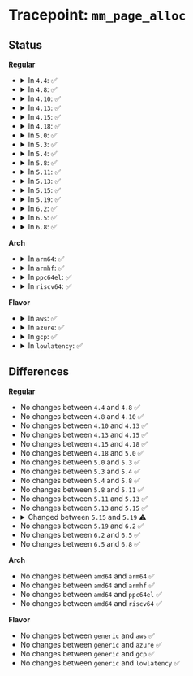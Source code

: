 # Tracepoint: <code>mm_page_alloc</code>

## Status
<b>Regular</b>
<ul>
<li>
<details>
<summary>In <code>4.4</code>: ✅</summary>

Event:

```c
struct trace_event_raw_mm_page_alloc {
    struct trace_entry ent;
    long unsigned int pfn;
    unsigned int order;
    gfp_t gfp_flags;
    int migratetype;
    char __data[0];
};
```
Function:

```c
void trace_event_raw_event_mm_page_alloc(void *__data, struct page *page, unsigned int order, gfp_t gfp_flags, int migratetype);
```
</details>
</li>
<li>
<details>
<summary>In <code>4.8</code>: ✅</summary>

Event:

```c
struct trace_event_raw_mm_page_alloc {
    struct trace_entry ent;
    long unsigned int pfn;
    unsigned int order;
    gfp_t gfp_flags;
    int migratetype;
    char __data[0];
};
```
Function:

```c
void trace_event_raw_event_mm_page_alloc(void *__data, struct page *page, unsigned int order, gfp_t gfp_flags, int migratetype);
```
</details>
</li>
<li>
<details>
<summary>In <code>4.10</code>: ✅</summary>

Event:

```c
struct trace_event_raw_mm_page_alloc {
    struct trace_entry ent;
    long unsigned int pfn;
    unsigned int order;
    gfp_t gfp_flags;
    int migratetype;
    char __data[0];
};
```
Function:

```c
void trace_event_raw_event_mm_page_alloc(void *__data, struct page *page, unsigned int order, gfp_t gfp_flags, int migratetype);
```
</details>
</li>
<li>
<details>
<summary>In <code>4.13</code>: ✅</summary>

Event:

```c
struct trace_event_raw_mm_page_alloc {
    struct trace_entry ent;
    long unsigned int pfn;
    unsigned int order;
    gfp_t gfp_flags;
    int migratetype;
    char __data[0];
};
```
Function:

```c
void trace_event_raw_event_mm_page_alloc(void *__data, struct page *page, unsigned int order, gfp_t gfp_flags, int migratetype);
```
</details>
</li>
<li>
<details>
<summary>In <code>4.15</code>: ✅</summary>

Event:

```c
struct trace_event_raw_mm_page_alloc {
    struct trace_entry ent;
    long unsigned int pfn;
    unsigned int order;
    gfp_t gfp_flags;
    int migratetype;
    char __data[0];
};
```
Function:

```c
void trace_event_raw_event_mm_page_alloc(void *__data, struct page *page, unsigned int order, gfp_t gfp_flags, int migratetype);
```
</details>
</li>
<li>
<details>
<summary>In <code>4.18</code>: ✅</summary>

Event:

```c
struct trace_event_raw_mm_page_alloc {
    struct trace_entry ent;
    long unsigned int pfn;
    unsigned int order;
    gfp_t gfp_flags;
    int migratetype;
    char __data[0];
};
```
Function:

```c
void trace_event_raw_event_mm_page_alloc(void *__data, struct page *page, unsigned int order, gfp_t gfp_flags, int migratetype);
```
</details>
</li>
<li>
<details>
<summary>In <code>5.0</code>: ✅</summary>

Event:

```c
struct trace_event_raw_mm_page_alloc {
    struct trace_entry ent;
    long unsigned int pfn;
    unsigned int order;
    gfp_t gfp_flags;
    int migratetype;
    char __data[0];
};
```
Function:

```c
void trace_event_raw_event_mm_page_alloc(void *__data, struct page *page, unsigned int order, gfp_t gfp_flags, int migratetype);
```
</details>
</li>
<li>
<details>
<summary>In <code>5.3</code>: ✅</summary>

Event:

```c
struct trace_event_raw_mm_page_alloc {
    struct trace_entry ent;
    long unsigned int pfn;
    unsigned int order;
    gfp_t gfp_flags;
    int migratetype;
    char __data[0];
};
```
Function:

```c
void trace_event_raw_event_mm_page_alloc(void *__data, struct page *page, unsigned int order, gfp_t gfp_flags, int migratetype);
```
</details>
</li>
<li>
<details>
<summary>In <code>5.4</code>: ✅</summary>

Event:

```c
struct trace_event_raw_mm_page_alloc {
    struct trace_entry ent;
    long unsigned int pfn;
    unsigned int order;
    gfp_t gfp_flags;
    int migratetype;
    char __data[0];
};
```
Function:

```c
void trace_event_raw_event_mm_page_alloc(void *__data, struct page *page, unsigned int order, gfp_t gfp_flags, int migratetype);
```
</details>
</li>
<li>
<details>
<summary>In <code>5.8</code>: ✅</summary>

Event:

```c
struct trace_event_raw_mm_page_alloc {
    struct trace_entry ent;
    long unsigned int pfn;
    unsigned int order;
    gfp_t gfp_flags;
    int migratetype;
    char __data[0];
};
```
Function:

```c
void trace_event_raw_event_mm_page_alloc(void *__data, struct page *page, unsigned int order, gfp_t gfp_flags, int migratetype);
```
</details>
</li>
<li>
<details>
<summary>In <code>5.11</code>: ✅</summary>

Event:

```c
struct trace_event_raw_mm_page_alloc {
    struct trace_entry ent;
    long unsigned int pfn;
    unsigned int order;
    gfp_t gfp_flags;
    int migratetype;
    char __data[0];
};
```
Function:

```c
void trace_event_raw_event_mm_page_alloc(void *__data, struct page *page, unsigned int order, gfp_t gfp_flags, int migratetype);
```
</details>
</li>
<li>
<details>
<summary>In <code>5.13</code>: ✅</summary>

Event:

```c
struct trace_event_raw_mm_page_alloc {
    struct trace_entry ent;
    long unsigned int pfn;
    unsigned int order;
    gfp_t gfp_flags;
    int migratetype;
    char __data[0];
};
```
Function:

```c
void trace_event_raw_event_mm_page_alloc(void *__data, struct page *page, unsigned int order, gfp_t gfp_flags, int migratetype);
```
</details>
</li>
<li>
<details>
<summary>In <code>5.15</code>: ✅</summary>

Event:

```c
struct trace_event_raw_mm_page_alloc {
    struct trace_entry ent;
    long unsigned int pfn;
    unsigned int order;
    gfp_t gfp_flags;
    int migratetype;
    char __data[0];
};
```
Function:

```c
void trace_event_raw_event_mm_page_alloc(void *__data, struct page *page, unsigned int order, gfp_t gfp_flags, int migratetype);
```
</details>
</li>
<li>
<details>
<summary>In <code>5.19</code>: ✅</summary>

Event:

```c
struct trace_event_raw_mm_page_alloc {
    struct trace_entry ent;
    long unsigned int pfn;
    unsigned int order;
    long unsigned int gfp_flags;
    int migratetype;
    char __data[0];
};
```
Function:

```c
void trace_event_raw_event_mm_page_alloc(void *__data, struct page *page, unsigned int order, gfp_t gfp_flags, int migratetype);
```
</details>
</li>
<li>
<details>
<summary>In <code>6.2</code>: ✅</summary>

Event:

```c
struct trace_event_raw_mm_page_alloc {
    struct trace_entry ent;
    long unsigned int pfn;
    unsigned int order;
    long unsigned int gfp_flags;
    int migratetype;
    char __data[0];
};
```
Function:

```c
void trace_event_raw_event_mm_page_alloc(void *__data, struct page *page, unsigned int order, gfp_t gfp_flags, int migratetype);
```
</details>
</li>
<li>
<details>
<summary>In <code>6.5</code>: ✅</summary>

Event:

```c
struct trace_event_raw_mm_page_alloc {
    struct trace_entry ent;
    long unsigned int pfn;
    unsigned int order;
    long unsigned int gfp_flags;
    int migratetype;
    char __data[0];
};
```
Function:

```c
void trace_event_raw_event_mm_page_alloc(void *__data, struct page *page, unsigned int order, gfp_t gfp_flags, int migratetype);
```
</details>
</li>
<li>
<details>
<summary>In <code>6.8</code>: ✅</summary>

Event:

```c
struct trace_event_raw_mm_page_alloc {
    struct trace_entry ent;
    long unsigned int pfn;
    unsigned int order;
    long unsigned int gfp_flags;
    int migratetype;
    char __data[0];
};
```
Function:

```c
void trace_event_raw_event_mm_page_alloc(void *__data, struct page *page, unsigned int order, gfp_t gfp_flags, int migratetype);
```
</details>
</li>
</ul>
<b>Arch</b>
<ul>
<li>
<details>
<summary>In <code>arm64</code>: ✅</summary>

Event:

```c
struct trace_event_raw_mm_page_alloc {
    struct trace_entry ent;
    long unsigned int pfn;
    unsigned int order;
    gfp_t gfp_flags;
    int migratetype;
    char __data[0];
};
```
Function:

```c
void trace_event_raw_event_mm_page_alloc(void *__data, struct page *page, unsigned int order, gfp_t gfp_flags, int migratetype);
```
</details>
</li>
<li>
<details>
<summary>In <code>armhf</code>: ✅</summary>

Event:

```c
struct trace_event_raw_mm_page_alloc {
    struct trace_entry ent;
    long unsigned int pfn;
    unsigned int order;
    gfp_t gfp_flags;
    int migratetype;
    char __data[0];
};
```
Function:

```c
void trace_event_raw_event_mm_page_alloc(void *__data, struct page *page, unsigned int order, gfp_t gfp_flags, int migratetype);
```
</details>
</li>
<li>
<details>
<summary>In <code>ppc64el</code>: ✅</summary>

Event:

```c
struct trace_event_raw_mm_page_alloc {
    struct trace_entry ent;
    long unsigned int pfn;
    unsigned int order;
    gfp_t gfp_flags;
    int migratetype;
    char __data[0];
};
```
Function:

```c
void trace_event_raw_event_mm_page_alloc(void *__data, struct page *page, unsigned int order, gfp_t gfp_flags, int migratetype);
```
</details>
</li>
<li>
<details>
<summary>In <code>riscv64</code>: ✅</summary>

Event:

```c
struct trace_event_raw_mm_page_alloc {
    struct trace_entry ent;
    long unsigned int pfn;
    unsigned int order;
    gfp_t gfp_flags;
    int migratetype;
    char __data[0];
};
```
Function:

```c
void trace_event_raw_event_mm_page_alloc(void *__data, struct page *page, unsigned int order, gfp_t gfp_flags, int migratetype);
```
</details>
</li>
</ul>
<b>Flavor</b>
<ul>
<li>
<details>
<summary>In <code>aws</code>: ✅</summary>

Event:

```c
struct trace_event_raw_mm_page_alloc {
    struct trace_entry ent;
    long unsigned int pfn;
    unsigned int order;
    gfp_t gfp_flags;
    int migratetype;
    char __data[0];
};
```
Function:

```c
void trace_event_raw_event_mm_page_alloc(void *__data, struct page *page, unsigned int order, gfp_t gfp_flags, int migratetype);
```
</details>
</li>
<li>
<details>
<summary>In <code>azure</code>: ✅</summary>

Event:

```c
struct trace_event_raw_mm_page_alloc {
    struct trace_entry ent;
    long unsigned int pfn;
    unsigned int order;
    gfp_t gfp_flags;
    int migratetype;
    char __data[0];
};
```
Function:

```c
void trace_event_raw_event_mm_page_alloc(void *__data, struct page *page, unsigned int order, gfp_t gfp_flags, int migratetype);
```
</details>
</li>
<li>
<details>
<summary>In <code>gcp</code>: ✅</summary>

Event:

```c
struct trace_event_raw_mm_page_alloc {
    struct trace_entry ent;
    long unsigned int pfn;
    unsigned int order;
    gfp_t gfp_flags;
    int migratetype;
    char __data[0];
};
```
Function:

```c
void trace_event_raw_event_mm_page_alloc(void *__data, struct page *page, unsigned int order, gfp_t gfp_flags, int migratetype);
```
</details>
</li>
<li>
<details>
<summary>In <code>lowlatency</code>: ✅</summary>

Event:

```c
struct trace_event_raw_mm_page_alloc {
    struct trace_entry ent;
    long unsigned int pfn;
    unsigned int order;
    gfp_t gfp_flags;
    int migratetype;
    char __data[0];
};
```
Function:

```c
void trace_event_raw_event_mm_page_alloc(void *__data, struct page *page, unsigned int order, gfp_t gfp_flags, int migratetype);
```
</details>
</li>
</ul>

## Differences
<b>Regular</b>
<ul>
<li>
No changes between <code>4.4</code> and <code>4.8</code> ✅
</li>
<li>
No changes between <code>4.8</code> and <code>4.10</code> ✅
</li>
<li>
No changes between <code>4.10</code> and <code>4.13</code> ✅
</li>
<li>
No changes between <code>4.13</code> and <code>4.15</code> ✅
</li>
<li>
No changes between <code>4.15</code> and <code>4.18</code> ✅
</li>
<li>
No changes between <code>4.18</code> and <code>5.0</code> ✅
</li>
<li>
No changes between <code>5.0</code> and <code>5.3</code> ✅
</li>
<li>
No changes between <code>5.3</code> and <code>5.4</code> ✅
</li>
<li>
No changes between <code>5.4</code> and <code>5.8</code> ✅
</li>
<li>
No changes between <code>5.8</code> and <code>5.11</code> ✅
</li>
<li>
No changes between <code>5.11</code> and <code>5.13</code> ✅
</li>
<li>
No changes between <code>5.13</code> and <code>5.15</code> ✅
</li>
<li>
<details>
<summary>Changed between <code>5.15</code> and <code>5.19</code> ⚠️</summary>
<ul>
<li>
<b>Event changed. </b>
</li>
<li>
<b>Field type changed. </b>
<code>gfp_t gfp_flags</code> ➡️ <code>long unsigned int gfp_flags</code>
</li>
</ul>
</details>
</li>
<li>
No changes between <code>5.19</code> and <code>6.2</code> ✅
</li>
<li>
No changes between <code>6.2</code> and <code>6.5</code> ✅
</li>
<li>
No changes between <code>6.5</code> and <code>6.8</code> ✅
</li>
</ul>
<b>Arch</b>
<ul>
<li>
No changes between <code>amd64</code> and <code>arm64</code> ✅
</li>
<li>
No changes between <code>amd64</code> and <code>armhf</code> ✅
</li>
<li>
No changes between <code>amd64</code> and <code>ppc64el</code> ✅
</li>
<li>
No changes between <code>amd64</code> and <code>riscv64</code> ✅
</li>
</ul>
<b>Flavor</b>
<ul>
<li>
No changes between <code>generic</code> and <code>aws</code> ✅
</li>
<li>
No changes between <code>generic</code> and <code>azure</code> ✅
</li>
<li>
No changes between <code>generic</code> and <code>gcp</code> ✅
</li>
<li>
No changes between <code>generic</code> and <code>lowlatency</code> ✅
</li>
</ul>
